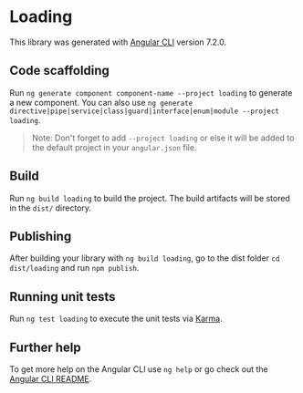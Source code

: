 # Loading

This library was generated with [Angular CLI](https://github.com/angular/angular-cli) version 7.2.0.

## Code scaffolding

Run `ng generate component component-name --project loading` to generate a new component. You can also use `ng generate directive|pipe|service|class|guard|interface|enum|module --project loading`.
> Note: Don't forget to add `--project loading` or else it will be added to the default project in your `angular.json` file. 

## Build

Run `ng build loading` to build the project. The build artifacts will be stored in the `dist/` directory.

## Publishing

After building your library with `ng build loading`, go to the dist folder `cd dist/loading` and run `npm publish`.

## Running unit tests

Run `ng test loading` to execute the unit tests via [Karma](https://karma-runner.github.io).

## Further help

To get more help on the Angular CLI use `ng help` or go check out the [Angular CLI README](https://github.com/angular/angular-cli/blob/master/README.md).
